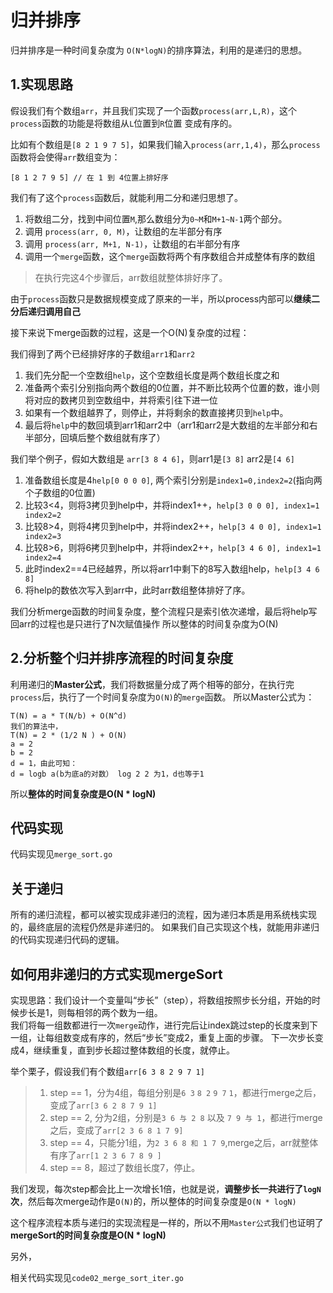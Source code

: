 # 归并排序
归并排序是一种时间复杂度为 `O(N*logN)`的排序算法，利用的是递归的思想。

## 1.实现思路
假设我们有个数组`arr`，并且我们实现了一个函数`process(arr,L,R)`，这个`process`函数的功能是将数组从`L`位置到`R`位置
变成有序的。

比如有个数组是`[8 2 1 9 7 5]`，如果我们输入`process(arr,1,4)`，那么`process`函数将会使得`arr`数组变为：
```
[8 1 2 7 9 5] // 在 1 到 4位置上排好序
```

我们有了这个`process`函数后，就能利用二分和递归思想了。<br>

1. 将数组二分，找到中间位置`M`,那么数组分为`0~M`和`M+1~N-1`两个部分。
2. 调用 `process(arr, 0, M)`，让数组的左半部分有序
3. 调用 `process(arr, M+1, N-1)`，让数组的右半部分有序
4. 调用一个`merge`函数，这个`merge`函数将两个有序数组合并成整体有序的数组
> 在执行完这4个步骤后，arr数组就整体排好序了。

由于`process`函数只是数据规模变成了原来的一半，所以process内部可以**继续二分后递归调用自己**

接下来说下merge函数的过程，这是一个O(N)复杂度的过程：

我们得到了两个已经排好序的子数组`arr1`和`arr2`
1. 我们先分配一个空数组`help`，这个空数组长度是两个数组长度之和
2. 准备两个索引分别指向两个数组的0位置，并不断比较两个位置的数，谁小则将对应的数拷贝到空数组中，并将索引往下进一位
3. 如果有一个数组越界了，则停止，并将剩余的数直接拷贝到`help`中。
4. 最后将`help`中的数回填到arr1和arr2中（arr1和arr2是大数组的左半部分和右半部分，回填后整个数组就有序了）

我们举个例子，假如大数组是 `arr[3 8 4 6]`，则arr1是`[3 8]` arr2是`[4 6]`
1. 准备数组长度是4`help[0 0 0 0]`, 两个索引分别是`index1=0,index2=2`(指向两个子数组的0位置)
2. 比较3<4，则将3拷贝到help中，并将index1++，`help[3 0 0 0], index1=1 index2=2`
3. 比较8>4，则将4拷贝到help中，并将index2++，`help[3 4 0 0], index1=1 index2=3`
4. 比较8>6，则将6拷贝到help中，并将index2++，`help[3 4 6 0], index1=1 index2=4`
5. 此时index2==4已经越界，所以将arr1中剩下的8写入数组help，`help[3 4 6 8]`
6. 将help的数依次写入到arr中，此时arr数组整体排好了序。

我们分析merge函数的时间复杂度，整个流程只是索引依次递增，最后将help写回arr的过程也是只进行了N次赋值操作
所以整体的时间复杂度为O(N)

## 2.分析整个归并排序流程的时间复杂度
利用递归的**Master公式**，我们将数据量分成了两个相等的部分，在执行完`process`后，执行了一个时间复杂度为`O(N)`的`merge`函数。
所以Master公式为：
```
T(N) = a * T(N/b) + O(N^d)
我们的算法中，
T(N) = 2 * (1/2 N ) + O(N)
a = 2
b = 2
d = 1，由此可知：
d = logb a(b为底a的对数） log 2 2 为1，d也等于1
```
所以**整体的时间复杂度是O(N * logN)**


## 代码实现
代码实现见`merge_sort.go` 

## 关于递归
所有的递归流程，都可以被实现成非递归的流程，因为递归本质是用系统栈实现的，最终底层的流程仍然是非递归的。
如果我们自己实现这个栈，就能用非递归的代码实现递归代码的逻辑。

## 如何用非递归的方式实现mergeSort
实现思路：我们设计一个变量叫“步长”（step），将数组按照步长分组，开始的时候步长是1，则每相邻的两个数为一组。<br>
我们将每一组数都进行一次`merge`动作，进行完后让index跳过step的长度来到下一组，让每组数变成有序的，然后“步长”变成2，重复上面的步骤。
下一次步长变成4，继续重复，直到步长超过整体数组的长度，就停止。

举个栗子，假设我们有个数组`arr[6 3 8 2 9 7 1]`
> 1. step == 1，分为4组，每组分别是`6 3` `8 2` `9 7` `1`，都进行merge之后，变成了`arr[3 6 2 8 7 9 1]`
> 2. step == 2, 分为2组，分别是`3 6 与 2 8` 以及 `7 9 与 1`，都进行merge之后，变成了`arr[2 3 6 8 1 7 9]`
> 3. step == 4，只能分1组，为`2 3 6 8 和 1 7 9`,merge之后，arr就整体有序了`arr[1 2 3 6 7 8 9 ]` 
> 4. step == 8，超过了数组长度7，停止。

我们发现，每次step都会比上一次增长1倍，也就是说，**调整步长一共进行了`logN`次**，然后每次merge动作是`O(N)`的，所以整体的时间复杂度是`O(N * logN)`

这个程序流程本质与递归的实现流程是一样的，所以不用`Master公式`我们也证明了**mergeSort的时间复杂度是O(N * logN)**

另外，

相关代码实现见`code02_merge_sort_iter.go`
